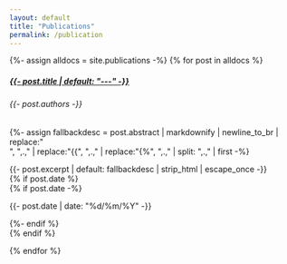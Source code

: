 ```yaml
---
layout: default
title: "Publications"
permalink: /publication
---
```


{%- assign alldocs = site.publications -%}
   {% for post in alldocs %} 
<div class="col-12 mb-2">
<div class="card chulapa-border-card-index">
	<div class="row g-0">
		<a href="{{- post.url | absolute_url -}}" class="col-sm-1 chulapa-min-h-10 chulapa-card-img chulapa-overlay-img chulapa-gradient {% if post.header_img == nil or post.og_image -%} d-none d-sm-flex {% endif %} ">
		</a>
		<div class="col-sm">
			<article class="card-body chulapa-links-hover-only">
				<a href="{{- post.url | absolute_url -}}"><h5 class="card-title">{{- post.title  | default: "---" -}}</h5></a>
			  <h6 class="card-subtitle mb-2 text-muted">{{- post.authors -}}</h6>
				
{%- assign fallbackdesc = post.abstract | 
              markdownify |  newline_to_br | 
              replace:"<br />", ",.," | 
              replace:"{{", ",.," | 
              replace:"{%", ",.," | 
              split: ",.," | first -%}
				<div class="card-text">{{- post.excerpt | default: fallbackdesc | strip_html | 
              escape_once -}}
				</div>
			</article>
			{% if post.date %}
			<div class="border-top-0 card-footer border-primary chulapa-bg-transparent">
				{% if post.date -%}<p class="small text-right font-italic mb-1">
<time datetime="{{- post.date | date_to_xmlschema -}}">{{- post.date | date: "%d/%m/%Y"  -}}</time></p>{%- endif %}
				</div>
			{% endif %}
		</div>
	</div>
</div>
</div>
{% endfor %}